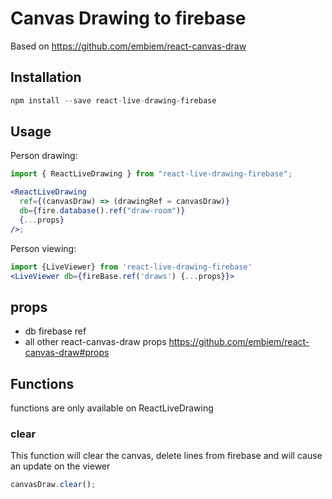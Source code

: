 # Canvas Drawing to firebase

Based on https://github.com/embiem/react-canvas-draw

## Installation

```jsx
npm install --save react-live-drawing-firebase
```

## Usage

Person drawing:

```jsx
import { ReactLiveDrawing } from "react-live-drawing-firebase";

<ReactLiveDrawing
  ref={(canvasDraw) => (drawingRef = canvasDraw)}
  db={fire.database().ref("draw-room")}
  {...props}
/>;
```

Person viewing:

```jsx
import {LiveViewer} from 'react-live-drawing-firebase'
<LiveViewer db={fireBase.ref('draws') {...props}}>
```

## props

- db firebase ref
- all other react-canvas-draw props
  https://github.com/embiem/react-canvas-draw#props

## Functions

functions are only available on ReactLiveDrawing

### clear

This function will clear the canvas, delete lines from firebase and will cause an update on the viewer

```jsx
canvasDraw.clear();
```
